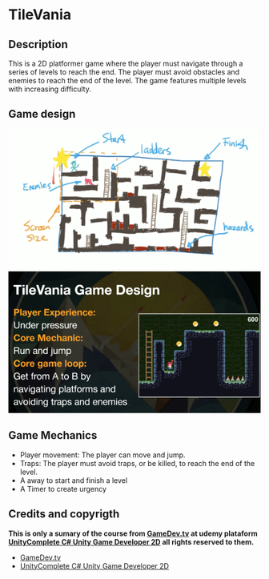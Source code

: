 # TileVania

## Description
This is a 2D platformer game where the player must navigate through a series of levels to reach the end. The player must avoid obstacles and enemies to reach the end of the level. The game features multiple levels with increasing difficulty.

## Game design
![Game design](./game_design.png)
![Game design2](./game_design2.png)

## Game Mechanics

* Player movement: The player can move and jump.
* Traps: The player must avoid traps, or be killed, to reach the end of the level.
* A away to start and finish a level
* A Timer to create urgency

## Credits and copyrigth

**This is only a sumary of the course from [GameDev.tv](https://www.gamedev.tv/) at udemy plataform [UnityComplete C# Unity Game Developer 2D](https://www.udemy.com/course/unitycourse)
all rights reserved to them.**

- [GameDev.tv](https://www.gamedev.tv/)
- [UnityComplete C# Unity Game Developer 2D](https://www.udemy.com/course/unitycourse)